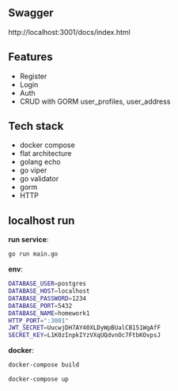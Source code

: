 ## Swagger
http://localhost:3001/docs/index.html

## Features
 - Register
 - Login
 - Auth
 - CRUD with GORM user_profiles, user_address

## Tech stack
 - docker compose
 - flat architecture
 - golang echo
 - go viper
 - go validator
 - gorm
 - HTTP
 

## localhost run
**run service**:
``` bash
go run main.go
```

**env**:
```bash
DATABASE_USER=postgres
DATABASE_HOST=localhost
DATABASE_PASSWORD=1234
DATABASE_PORT=5432
DATABASE_NAME=homework1
HTTP_PORT=":3001"
JWT_SECRET=UucwjDH7AY40XLDyWpBUalCB151WgAfF
SECRET_KEY=L1K0zInpkIYzVXqUQdvnOc7FtbKOvpsJ
```

**docker**:
```bash
docker-compose build
```
```bash
docker-compose up
```